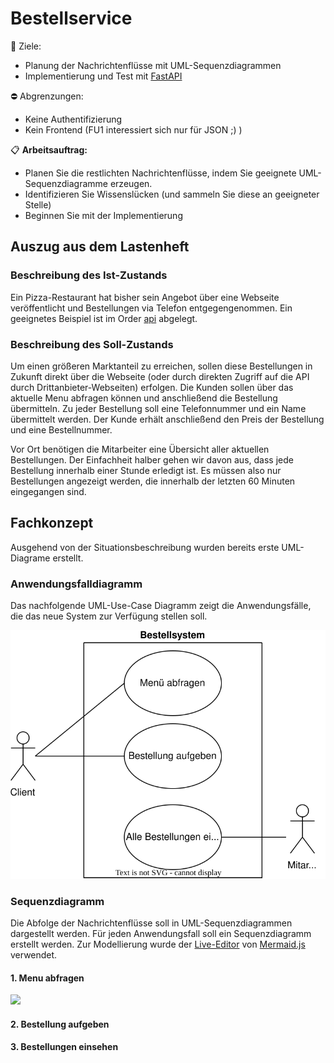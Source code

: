 # Bestellservice

:dart: Ziele:
 - Planung der Nachrichtenflüsse mit UML-Sequenzdiagrammen
 - Implementierung und Test mit [FastAPI](https://fastapi.tiangolo.com/)

:no_entry: Abgrenzungen:
 - Keine Authentifizierung
 - Kein Frontend (FU1 interessiert sich nur für JSON ;) )

:clipboard: **Arbeitsauftrag:**
 - Planen Sie die restlichten Nachrichtenflüsse, indem Sie geeignete UML-Sequenzdiagramme erzeugen.
 - Identifizieren Sie Wissenslücken (und sammeln Sie diese an geeigneter Stelle)
 - Beginnen Sie mit der Implementierung

## Auszug aus dem Lastenheft
### Beschreibung des Ist-Zustands
Ein Pizza-Restaurant hat bisher sein Angebot über eine Webseite veröffentlicht und Bestellungen via Telefon entgegengenommen. Ein geeignetes Beispiel ist im Order [api](api/) abgelegt.

### Beschreibung des Soll-Zustands
Um einen größeren Marktanteil zu erreichen, sollen diese Bestellungen in Zukunft direkt über die Webseite (oder durch direkten Zugriff auf die API durch Drittanbieter-Webseiten) erfolgen.
Die Kunden sollen über das aktuelle Menu abfragen können und anschließend die Bestellung übermitteln. Zu jeder Bestellung soll eine Telefonnummer und ein Name übermittelt werden. Der Kunde erhält anschließend den Preis der Bestellung und eine Bestellnummer.

Vor Ort benötigen die Mitarbeiter eine Übersicht aller aktuellen Bestellungen. Der Einfachheit halber gehen wir davon aus, dass jede Bestellung innerhalb einer Stunde erledigt ist. Es müssen also nur Bestellungen angezeigt werden, die innerhalb der letzten 60 Minuten eingegangen sind.

## Fachkonzept
Ausgehend von der Situationsbeschreibung wurden bereits erste UML-Diagrame erstellt.

### Anwendungsfalldiagramm
Das nachfolgende UML-Use-Case Diagramm zeigt die Anwendungsfälle, die das neue System zur Verfügung stellen soll.

![UML-UseCase Diagramm](diagramme/UML-UseCase.drawio.svg)

### Sequenzdiagramm
Die Abfolge der Nachrichtenflüsse soll in UML-Sequenzdiagrammen dargestellt werden. Für jeden Anwendungsfall soll ein Sequenzdiagramm erstellt werden. Zur Modellierung wurde der [Live-Editor](https://mermaid.live) von [Mermaid.js](https://mermaid.js.org/syntax/sequenceDiagram.html#sequence-diagrams) verwendet.

#### 1. Menu abfragen
[![](https://mermaid.ink/img/pako:eNplUV1PwjAU_SvNTUw0DtwYhdEHEz-IaOQjgSezxJTtMqqsw65VgfDPfOOP2a0YTexTc849536cHSRFisCgxDeDMsFbwTPF81gS-9ZcaZGINZea3KwESv0fv5rc_wdvr4dTh56ccKMLafI5Koc4o8bl5bmVMnLXn5GLHKVxrMUqqjJgJEP9XFGnZ46s0EbjrFELf0lGFJZmpf861CWJQq7x-aUs5C9n9W6EP70ZeRSlRpKiIu-oFoevbM4VSjLky9UWhUbpDWazScv3ndFoPOsTJbKlJsWC_PgNhNV_CJUSFJI8TMcjsjXq8JW8ZpjhHGUzluBBjirnIrVX31VuMegl5hgDs98UF7xaBWK5t6XV8aYbmQDTyqAHZp3ajY4hAVvwVWlRTIUu1NAlWQfqgc0B2A4-gQUhbYZB1PZpQIOw0215sAHW6TXDKOxSvxdQ2uqG7b0H26Kwpn4z6kUhbffCVhRFlLZrs6eac1OowmTLY_f9N9IKtk0?type=png)](https://mermaid.live/edit#pako:eNplUV1PwjAU_SvNTUw0DtwYhdEHEz-IaOQjgSezxJTtMqqsw65VgfDPfOOP2a0YTexTc849536cHSRFisCgxDeDMsFbwTPF81gS-9ZcaZGINZea3KwESv0fv5rc_wdvr4dTh56ccKMLafI5Koc4o8bl5bmVMnLXn5GLHKVxrMUqqjJgJEP9XFGnZ46s0EbjrFELf0lGFJZmpf861CWJQq7x-aUs5C9n9W6EP70ZeRSlRpKiIu-oFoevbM4VSjLky9UWhUbpDWazScv3ndFoPOsTJbKlJsWC_PgNhNV_CJUSFJI8TMcjsjXq8JW8ZpjhHGUzluBBjirnIrVX31VuMegl5hgDs98UF7xaBWK5t6XV8aYbmQDTyqAHZp3ajY4hAVvwVWlRTIUu1NAlWQfqgc0B2A4-gQUhbYZB1PZpQIOw0215sAHW6TXDKOxSvxdQ2uqG7b0H26Kwpn4z6kUhbffCVhRFlLZrs6eac1OowmTLY_f9N9IKtk0)

#### 2. Bestellung aufgeben
#### 3. Bestellungen einsehen



